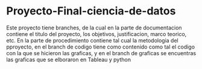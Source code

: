 # Proyecto-Final-ciencia-de-datos
Este proyecto tiene branches, de la cual en la parte de documentacion contiene el titulo del proyecto, los objetivos, justificacion, marco teorico, etc. En la parte de procedimiento contiene tal cual la metodologia del pproyecto, en el branch  de codigo tiene como contenido como tal el codigo con la que se hicieron las graficas, y en el branch de graficas se encuentras las graficas que se elboraron en Tableau y python
